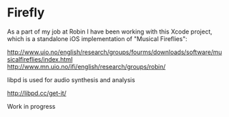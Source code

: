 Firefly
=======

As a part of my job at Robin I have been working with this Xcode project, which is a standalone iOS implementation of "Musical Fireflies":

http://www.uio.no/english/research/groups/fourms/downloads/software/musicalfireflies/index.html
http://www.mn.uio.no/ifi/english/research/groups/robin/

libpd is used for audio synthesis and analysis

http://libpd.cc/get-it/

Work in progress
